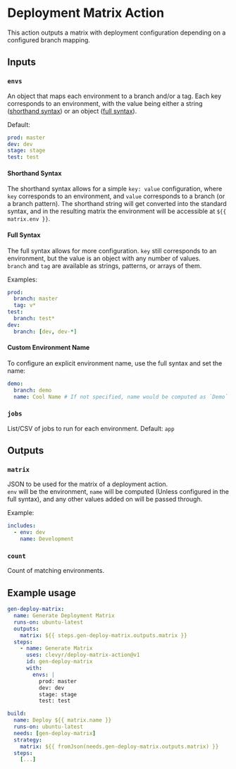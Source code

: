 # Deployment Matrix Action

This action outputs a matrix with deployment configuration depending on a configured branch mapping.

## Inputs

### `envs`

An object that maps each environment to a branch and/or a tag. Each key corresponds to an environment, with the value being either a string ([shorthand syntax](#shorthand-syntax)) or an object ([full syntax](#full-syntax)).

Default:
```yaml
prod: master
dev: dev
stage: stage
test: test
```

#### Shorthand Syntax

The shorthand syntax allows for a simple `key: value` configuration, where `key` corresponds to an environment, and `value` corresponds to a branch (or a branch pattern). The shorthand string will get converted into the standard syntax, and in the resulting matrix the environment will be accessible at `${{ matrix.env }}`.

#### Full Syntax

The full syntax allows for more configuration. `key` still corresponds to an environment, but the value is an object with any number of values.   
`branch` and `tag` are available as strings, patterns, or arrays of them.

Examples:
```yaml
prod:
  branch: master
  tag: v*
test:
  branch: test*
dev:
  branch: [dev, dev-*]
```

#### Custom Environment Name

To configure an explicit environment name, use the full syntax and set the name:

```yaml
demo:
  branch: demo
  name: Cool Name # If not specified, name would be computed as `Demo`
```

### `jobs`

List/CSV of jobs to run for each environment. Default: `app`

## Outputs

### `matrix`

JSON to be used for the matrix of a deployment action.   
`env` will be the environment, `name` will be computed (Unless configured in the full syntax), and any other values added on will be passed through.

Example:
```yaml
includes:
  - env: dev
    name: Development
```

### `count`

Count of matching environments.

## Example usage

```yaml
gen-deploy-matrix:
  name: Generate Deployment Matrix
  runs-on: ubuntu-latest
  outputs:
    matrix: ${{ steps.gen-deploy-matrix.outputs.matrix }}
  steps:
    - name: Generate Matrix
      uses: clevyr/deploy-matrix-action@v1
      id: gen-deploy-matrix
      with:
        envs: |
          prod: master
          dev: dev
          stage: stage
          test: test

build:
  name: Deploy ${{ matrix.name }}
  runs-on: ubuntu-latest
  needs: [gen-deploy-matrix]
  strategy:
    matrix: ${{ fromJson(needs.gen-deploy-matrix.outputs.matrix) }}
  steps:
    [...]
```
